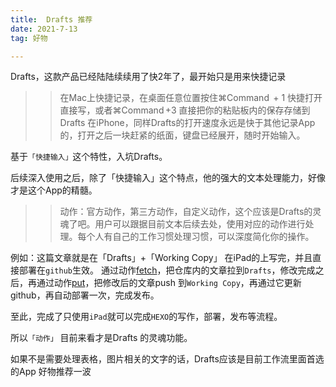 ```yaml
---
title:  Drafts 推荐
date: 2021-7-13
tag: 好物

---
```


  Drafts，这款产品已经陆陆续续用了快2年了，最开始只是用来快捷记录
>>在Mac上快捷记录，在桌面任意位置按住⌘Command  + 1 快捷打开直接写，或者⌘Command +3 直接把你的粘贴板内的保存存储到Drafts
>>在iPhone，同样Drafts的打开速度永远是快于其他记录App的，打开之后一块赶紧的纸面，键盘已经展开，随时开始输入。

基于`「快捷输入」`这个特性，入坑Drafts。

  后续深入使用之后，除了「快捷输入」这个特点，他的强大的文本处理能力，好像才是这个App的精髓。

>> 动作：官方动作，第三方动作，自定义动作，这个应该是Drafts的灵魂了吧。用户可以跟据目前文本后续去处，使用对应的动作进行处理。每个人有自己的工作习惯处理习惯，可以深度简化你的操作。

例如：这篇文章就是在「Drafts」+「Working Copy」 在iPad的上写完，并且直接部署在`github`生效。
通过动作[fetch](https://actions.getdrafts.com/a/1S0)，把仓库内的文章拉到`Drafts`，修改完成之后，再通过动作[put](https://actions.getdrafts.com/a/1Sa)，把修改后的文章push 到`Working Copy`，再通过它更新github，再自动部署一次，完成发布。

  至此，完成了只使用`iPad`就可以完成`HEXO`的写作，部署，发布等流程。

所以`「动作」` 目前来看才是Drafts 的灵魂功能。

   如果不是需要处理表格，图片相关的文字的话，Drafts应该是目前工作流里面首选的App 好物推荐一波